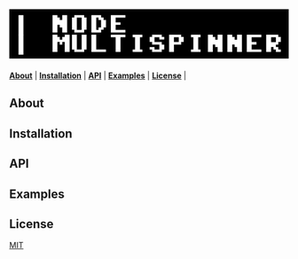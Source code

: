 ![node-multispinner](extras/multispinner.gif)
---

<b>[About](#about)</b> | 
<b>[Installation](#installation)</b> | 
<b>[API](#api)</b> | 
<b>[Examples](#examples)</b> | 
<b>[License](#license)</b> | 

## About

## Installation

## API

## Examples

## License

[MIT](license)
